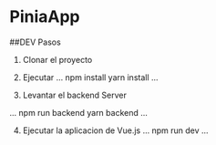 # PiniaApp

##DEV
Pasos
1. Clonar el proyecto
2. Ejecutar
...
npm install
yarn install
...

3. Levantar el backend Server

...
npm run backend
yarn backend
...

4. Ejecutar la aplicacion de Vue.js
...
npm run dev
...